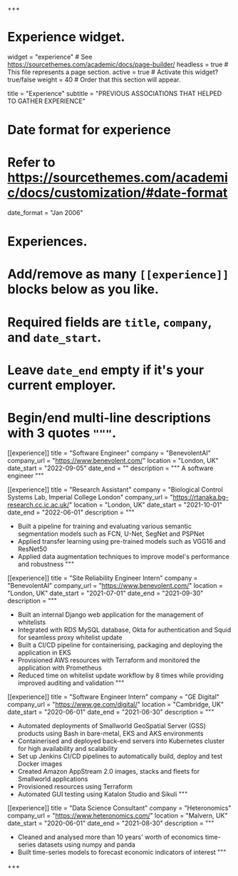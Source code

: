 +++
# Experience widget.
widget = "experience"  # See https://sourcethemes.com/academic/docs/page-builder/
headless = true  # This file represents a page section.
active = true  # Activate this widget? true/false
weight = 40  # Order that this section will appear.

title = "Experience"
subtitle = "PREVIOUS ASSOCIATIONS THAT HELPED TO GATHER EXPERIENCE"

# Date format for experience
#   Refer to https://sourcethemes.com/academic/docs/customization/#date-format
date_format = "Jan 2006"

# Experiences.
#   Add/remove as many `[[experience]]` blocks below as you like.
#   Required fields are `title`, `company`, and `date_start`.
#   Leave `date_end` empty if it's your current employer.
#   Begin/end multi-line descriptions with 3 quotes `"""`.
[[experience]]
  title = "Software Engineer"
  company = "BenevolentAI"
  company_url = "https://www.benevolent.com/"
  location = "London, UK"
  date_start = "2022-09-05"
  date_end = ""
  description = """
  A software engineer
  """

[[experience]]
  title = "Research Assistant"
  company = "Biological Control Systems Lab, Imperial College London"
  company_url = "https://rtanaka.bg-research.cc.ic.ac.uk/"
  location = "London, UK"
  date_start = "2021-10-01"
  date_end = "2022-06-01"
  description = """
  * Built a pipeline for training and evaluating various semantic segmentation models such as FCN, U-Net, SegNet and PSPNet
  * Applied transfer learning using pre-trained models such as VGG16 and ResNet50
  * Applied data augmentation techniques to improve model's performance and robustness
  """

[[experience]]
  title = "Site Reliability Engineer Intern"
  company = "BenevolentAI"
  company_url = "https://www.benevolent.com/"
  location = "London, UK"
  date_start = "2021-07-01"
  date_end = "2021-09-30"
  description = """

  * Built an internal Django web application for the management of whitelists
  * Integrated with RDS MySQL database, Okta for authentication and Squid for seamless proxy whitelist update
  * Built a CI/CD pipeline for containerising, packaging and deploying the application in EKS
  * Provisioned AWS resources with Terraform and monitored the application with Prometheus
  * Reduced time on whitelist update workflow by 8 times while providing improved auditing and validation
  """

[[experience]]
  title = "Software Engineer Intern"
  company = "GE Digital"
  company_url = "https://www.ge.com/digital/"
  location = "Cambridge, UK"
  date_start = "2020-06-01"
  date_end = "2021-06-30"
  description = """

  * Automated deployments of Smallworld GeoSpatial Server (GSS) products using Bash in bare-metal, EKS and AKS environments
  * Containerised and deployed back-end servers into Kubernetes cluster for high availability and scalability
  * Set up Jenkins CI/CD pipelines to automatically build, deploy and test Docker images
  * Created Amazon AppStream 2.0 images, stacks and fleets for Smallworld applications
  * Provisioned resources using Terraform
  * Automated GUI testing using Katalon Studio and Sikuli
  """

  [[experience]]
  title = "Data Science Consultant"
  company = "Heteronomics"
  company_url = "https://www.heteronomics.com/"
  location = "Malvern, UK"
  date_start = "2020-06-01"
  date_end = "2021-08-30"
  description = """

  * Cleaned and analysed more than 10 years' worth of economics time-series datasets using numpy and panda
  * Built time-series models to forecast economic indicators of interest
  """
  
+++
